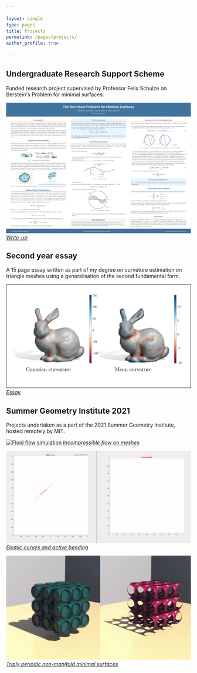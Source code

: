 ```yaml
---

layout: single
type: pages
title: Projects
permalink: /pages/projects/
author_profile: true

---
```

## Undergraduate Research Support Scheme
Funded research project supervised by Professor Felix Schulze on Berstein's Problem for minimal surfaces. 

[![Poster](../assets/images/poster.png)](../../assets/images/urssposter.pdf)
*[Write-up](../assets/images/urss.pdf)*

## Second year essay
A 15 page essay written as part of my degree on curvature estimation on triangle meshes using a generalisation of 
the second fundamental form.

[![Curvature](../assets/images/bunnycurve.png)](../../assets/images/essay.pdf)
*[Essay](../assets/images/essay.pdf)*

## Summer Geometry Institute 2021
Projects undertaken as a part of the 2021 Summer Geometry Institute, hosted remotely by MIT.

[![Fluid flow simulation](../assets/images/teaser.gif)](http://summergeometry.org/sgi2021/incompressible-flows-on-meshes/)
*[Incompressible flow on meshes](http://summergeometry.org/sgi2021/incompressible-flows-on-meshes/)*

[![Elastic curves and active bending](../assets/images/elastic-curve.gif)](http://summergeometry.org/sgi2021/elastic-curves-and-active-bending/)
*[Elastic curves and active bending](http://summergeometry.org/sgi2021/elastic-curves-and-active-bending/)*

[![Triply periodic non-manifold minimal surfaces](../assets/images/minimal-surface.gif)](http://summergeometry.org/sgi2021/minimal-surfaces-but-with-saddle-points/)
*[Triply periodic non-manifold minimal surfaces](http://summergeometry.org/sgi2021/minimal-surfaces-but-with-saddle-points/)*



